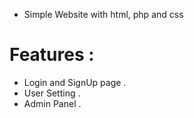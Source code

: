 * Simple Website with html, php and css
# Features :
* Login and SignUp page .
* User Setting .
* Admin Panel .
